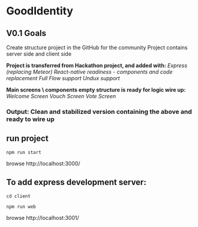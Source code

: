 # GoodIdentity

## V0.1 Goals
Create structure project in the GitHub for the community
Project contains server side and client side

**Project is transferred from Hackathon project, and added with:**
*Express (replacing Meteor)*
*React-native readiness - components and code replacement*
*Full Flow support*
*Undux support*


**Main screens \ components empty structure is ready for logic wire up:**
*Welcome Screen*
*Vouch Screen*
*Vote Screen*

### Output: Clean and stabilized version containing the above and ready to wire up


## run project

`npm run start`

browse http://localhost:3000/

## To add express development server:
`cd client`

`npm run web`

browse http://localhost:3001/
